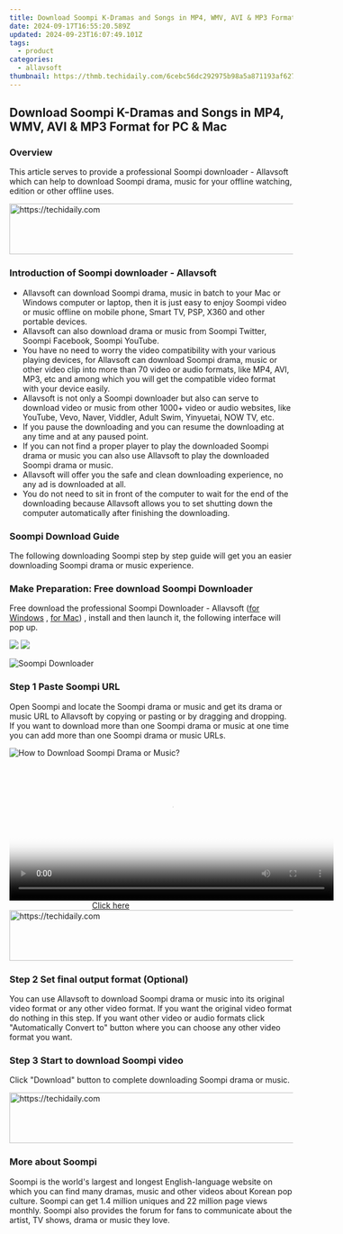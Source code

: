 ```yaml
---
title: Download Soompi K-Dramas and Songs in MP4, WMV, AVI & MP3 Format for PC & Mac
date: 2024-09-17T16:55:20.589Z
updated: 2024-09-23T16:07:49.101Z
tags:
  - product
categories:
  - allavsoft
thumbnail: https://thmb.techidaily.com/6cebc56dc292975b98a5a871193af627ed43dff4753b2894db168c37d5d2f38f.png
---
```


## Download Soompi K-Dramas and Songs in MP4, WMV, AVI & MP3 Format for PC & Mac

### Overview

This article serves to provide a professional Soompi downloader - Allavsoft which can help to download Soompi drama, music for your offline watching, edition or other offline uses.

<!-- affiliate ads begin -->
<a href="https://dhgate.sjv.io/c/5597632/1186802/12108" target="_top" id="1186802">
  <img src="//a.impactradius-go.com/display-ad/12108-1186802" border="0" alt="https://techidaily.com" width="728" height="90"/>
</a>
<img height="0" width="0" src="https://dhgate.sjv.io/i/5597632/1186802/12108" style="position:absolute;visibility:hidden;" border="0" />
<!-- affiliate ads end -->

### Introduction of Soompi downloader - Allavsoft

* Allavsoft can download Soompi drama, music in batch to your Mac or Windows computer or laptop, then it is just easy to enjoy Soompi video or music offline on mobile phone, Smart TV, PSP, X360 and other portable devices.
* Allavsoft can also download drama or music from Soompi Twitter, Soompi Facebook, Soompi YouTube.
* You have no need to worry the video compatibility with your various playing devices, for Allavsoft can download Soompi drama, music or other video clip into more than 70 video or audio formats, like MP4, AVI, MP3, etc and among which you will get the compatible video format with your device easily.
* Allavsoft is not only a Soompi downloader but also can serve to download video or music from other 1000+ video or audio websites, like YouTube, Vevo, Naver, Viddler, Adult Swim, Yinyuetai, NOW TV, etc.
* If you pause the downloading and you can resume the downloading at any time and at any paused point.
* If you can not find a proper player to play the downloaded Soompi drama or music you can also use Allavsoft to play the downloaded Soompi drama or music.
* Allavsoft will offer you the safe and clean downloading experience, no any ad is downloaded at all.
* You do not need to sit in front of the computer to wait for the end of the downloading because Allavsoft allows you to set shutting down the computer automatically after finishing the downloading.

### Soompi Download Guide

The following downloading Soompi step by step guide will get you an easier downloading Soompi drama or music experience.

### Make Preparation: Free download Soompi Downloader

Free download the professional Soompi Downloader - Allavsoft ([for Windows](https://tools.techidaily.com/allavsoft/products/) , [for Mac](https://tools.techidaily.com/allavsoft/products/)) , install and then launch it, the following interface will pop up.

[![](https://www.allavsoft.com/how-to/../images/how-to/free-download-win.jpg)](https://tools.techidaily.com/allavsoft/products/) [![](https://www.allavsoft.com/how-to/../images/how-to/free-download-mac.jpg)](https://tools.techidaily.com/allavsoft/products/)

![Soompi Downloader](https://www.allavsoft.com/how-to/../images/allavsoft/screen-shot-600.jpg)

### Step 1 Paste Soompi URL

Open Soompi and locate the Soompi drama or music and get its drama or music URL to Allavsoft by copying or pasting or by dragging and dropping. If you want to download more than one Soompi drama or music at one time you can add more than one Soompi drama or music URLs.

![How to Download Soompi Drama or Music?](https://www.allavsoft.com/how-to/../images/how-to/download-rtmp-video/download-rtmp-video.jpg)

<!-- affiliate ads begin -->
<span id="1982499">
					<video width="576" height="240" style="cursor:pointer"
           poster="//a.impactradius-go.com/display-clicktoplayimage/1982499.png"
           onclick="if(!this.playClicked){this.play();this.setAttribute('controls',true);this.playClicked=true;}">
	   <source src="//a.impactradius-go.com/display-ad/22993-1982499">
	   <img src="//a.impactradius-go.com/display-clicktoplayimage/1982499.png" style="border: none; height: 100%; width: 100%; object-fit: contain">
	</video>
	<div style="width:360px;text-align:center"><a href="javascript:window.open(decodeURIComponent('https%3A%2F%2Fhomestyler.sjv.io%2Fc%2F5597632%2F1982499%2F22993'), '_blank');void(0);">Click here</a></div>
</span>
<img height="0" width="0" src="https://imp.pxf.io/i/5597632/1982499/22993" style="position:absolute;visibility:hidden;" border="0" />
<!-- affiliate ads end -->

<!-- affiliate ads begin -->
<a href="https://aidotcom.pxf.io/c/5597632/2134500/19576" target="_top" id="2134500">
  <img src="//a.impactradius-go.com/display-ad/19576-2134500" border="0" alt="https://techidaily.com" width="600" height="90"/>
</a>
<img height="0" width="0" src="https://aidotcom.pxf.io/i/5597632/2134500/19576" style="position:absolute;visibility:hidden;" border="0" />
<!-- affiliate ads end -->

### Step 2 Set final output format (Optional)

You can use Allavsoft to download Soompi drama or music into its original video format or any other video format. If you want the original video format do nothing in this step. If you want other video or audio formats click "Automatically Convert to" button where you can choose any other video format you want.

### Step 3 Start to download Soompi video

Click "Download" button to complete downloading Soompi drama or music.

<!-- affiliate ads begin -->
<a href="https://appsumo.8odi.net/c/5597632/2123748/7443" target="_top" id="2123748">
  <img src="//a.impactradius-go.com/display-ad/7443-2123748" border="0" alt="https://techidaily.com" width="600" height="90"/>
</a>
<img height="0" width="0" src="https://appsumo.8odi.net/i/5597632/2123748/7443" style="position:absolute;visibility:hidden;" border="0" />
<!-- affiliate ads end -->

### More about Soompi

Soompi is the world's largest and longest English-language website on which you can find many dramas, music and other videos about Korean pop culture. Soompi can get 1.4 million uniques and 22 million page views monthly. Soompi also provides the forum for fans to communicate about the artist, TV shows, drama or music they love.

<ins class="adsbygoogle"
     style="display:block"
     data-ad-format="autorelaxed"
     data-ad-client="ca-pub-7571918770474297"
     data-ad-slot="1223367746"></ins>

<ins class="adsbygoogle"
     style="display:block"
     data-ad-client="ca-pub-7571918770474297"
     data-ad-slot="8358498916"
     data-ad-format="auto"
     data-full-width-responsive="true"></ins>



